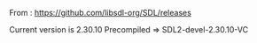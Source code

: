 From : https://github.com/libsdl-org/SDL/releases

Current version is 2.30.10
Precompiled => SDL2-devel-2.30.10-VC